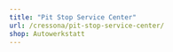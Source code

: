 ```yaml
---
title: "Pit Stop Service Center"
url: /cressona/pit-stop-service-center/
shop: Autowerkstatt
---
```

